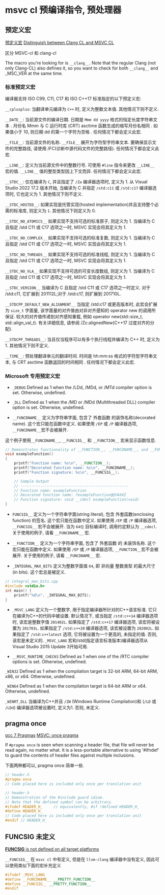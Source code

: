 # msvc cl 预编译指令, 预处理器

## 预定义宏

[预定义宏](https://learn.microsoft.com/zh-cn/cpp/preprocessor/predefined-macros?view=msvc-170)
[Distinguish between Clang CL and MSVC CL](https://stackoverflow.com/questions/67599384/distinguish-between-clang-cl-and-msvc-cl)

区分 MSVC-cl 和 clang-cl

The macro you're looking for is `__clang__`.
Note that the regular Clang (not only Clang-CL) also defines it,
so you want to check for both `__clang__` and _MSC_VER at the same time.

### 标准预定义宏

编译器支持 ISO C99, C11, C17 和 ISO C++17 标准指定的以下预定义宏:

`__cplusplus`: 当翻译单元编译为 `C++` 时, 定义为整数文本值.  其他情况下则不定义.

`__DATE__`: 当前源文件的编译日期.  日期是 `Mmm dd yyyy` 格式的恒定长度字符串文本 .
月份名 Mmm 与 C 运行时库 (CRT) asctime 函数生成的缩写月份名相同 .
如果值小于 10, 则日期 dd 的第一个字符为空格 .  任何情况下都会定义此宏.

`__FILE__`: 当前源文件的名称.  `__FILE__` 展开为字符型字符串文本.
要确保显示文件的完整路径, 请使用 /FC(诊断中源代码文件的完整路径).
任何情况下都会定义此宏.

`__LINE__`: 定义为当前源文件中的整数行号.
可使用 `#line` 指令来更改 `__LINE__` 宏的值.  `__LINE__` 值的整型类型因上下文而异.
任何情况下都会定义此宏.

`__STDC__`: 仅在编译为 `C`, 并且指定了 `/Za` 编译器选项时, 定义为 1.
从 Visual Studio 2022 17.2 版本开始,
当编译为 C 并指定 `/std:c11` 或 `/std:c17` 编译器选项时, 它也定义为 1.  其他情况下则不定义.

`__STDC_HOSTED__`: 如果实现是托管实现(hosted implementation)并且支持整个必需的标准库, 则定义为 `1`.
其他情况下则定义为 0.

`__STDC_NO_ATOMICS__` 如果实现不支持可选的标准原子, 则定义为 1.
当编译为 C 且指定 /std C11 或 C17 选项之一时, MSVC 实现会将其定义为 1.

`__STDC_NO_COMPLEX__` 如果实现不支持可选的标准复数, 则定义为 1.
当编译为 C 且指定 /std C11 或 C17 选项之一时, MSVC 实现会将其定义为 1.

`__STDC_NO_THREADS__` 如果实现不支持可选的标准线程, 则定义为 1.
当编译为 C 且指定 /std C11 或 C17 选项之一时, MSVC 实现会将其定义为 1.

`__STDC_NO_VLA__` 如果实现不支持可选的可变长度数组, 则定义为 1.
当编译为 C 且指定 /std C11 或 C17 选项之一时, MSVC 实现会将其定义为 1.

`__STDC_VERSION__` 当编译为 C 且指定 /std C11 或 C17 选项之一时定义.
对于 /std:c11, 它扩展到 201112L;对于 /std:c17, 则扩展到 201710L.

`__STDCPP_DEFAULT_NEW_ALIGNMENT__` 当指定 /std:c17 或更高版本时,
此宏会扩展为 `size_t` 字面量, 该字面量的对齐值由对非对齐感知的 operator new 的调用所保证.
较大的对齐值传递到对齐感知重载, 例如 operator new(std::size_t, std::align_val_t).
有关详细信息, 请参阅 /Zc:alignedNew(C++17 过度对齐的分配).

`__STDCPP_THREADS__`: 当且仅当程序可以有多个执行线程并编译为 C++ 时, 定义为 1.
其他情况下则不定义.

`__TIME__`: 预处理翻译单元的翻译时间.  时间是 hh:mm:ss 格式的字符型字符串文本,
与 CRT asctime 函数返回的时间相同 .  任何情况下都会定义此宏.

### Microsoft 专用预定义宏

+ `_DEBUG` Defined as 1 when the /LDd, /MDd, or /MTd compiler option is set. Otherwise, undefined.

+ `_DLL` Defined as 1 when the /MD or /MDd (Multithreaded DLL) compiler option is set. Otherwise, undefined.

+ `__FUNCDNAME__` 定义为字符串字面, 包含了 外套函数 的装饰名称(decorated name).
这个宏只能在函数中定义.
如果使用 `/EP` 或 `/P` 编译器选项, `__FUNCDNAME__`宏不会被展开.

这个例子使用`__FUNCDNAME__`, `__FUNCSIG__` 和 `__FUNCTION__` 宏来显示函数信息.

```C++
// Demonstrates functionality of __FUNCTION__, __FUNCDNAME__, and __FUNCSIG__ macros
void exampleFunction()
{
    printf("Function name: %s\n", __FUNCTION__);
    printf("Decorated function name: %s\n", __FUNCDNAME__);
    printf("Function signature: %s\n", __FUNCSIG__);

    // Sample Output
    // -------------------------------------------------
    // Function name: exampleFunction
    // Decorated function name: ?exampleFunction@@YAXXZ
    // Function signature: void __cdecl exampleFunction(void)
}
```

+ `FUNCSIG__` 定义为一个字符串字面(string literal),
包含 外套函数(enclosing function) 的签名.
这个宏只能在函数中定义.
如果使用 `/EP` 或 `/P` 编译器选项, `__FUNCSIG__` 宏不会被展开.
当为 `64位` 目标编译时, 调用约定默认为 `__cdecl`.
关于使用的例子, 请看 `__FUNCDNAME__` 宏.

+ `__FUNCTION__` 定义为一个字符串字面, 包含了 外套函数 的 未装饰名称.
这个宏只能在函数中定义. 如果使用 `/EP` 或 `/P` 编译器选项, `__FUNCTION__`宏不会被展开.
关于使用的例子, 请看 `__FUNCDNAME__` 宏.

+ `_INTEGRAL_MAX_BITS` 定义为整数字面值 `64`, 即 非向量 整数类型 的最大尺寸(in bits). 这个宏总是被定义.

```C++
// integral_max_bits.cpp
#include <stdio.h>
int main() {
    printf("%d\n", _INTEGRAL_MAX_BITS);
}
```

+ `_MSVC_LANG` 定义为一个整数字, 用于指定编译器所针对的C++语言标准.
它只在编译为C++的代码中被设置. 默认情况下, 或当指定 `/std:c++14` 编译器选项时, 该宏是整数字值 `201402L`.
如果指定了 `/std:c++17` 编译器选项, 该宏将被设置为 `201703L`.
如果指定了 `/std:c++20` 编译器选项, 该宏被设置为 `202002L`.
如果指定了 `/std:c++latest` 选项, 它将被设置为一个更高的, 未指定的值.
否则, 该宏是未定义的.
`_MSVC_LANG` 宏和/std(指定语言标准版本)编译器选项从Visual Studio 2015 Update 3开始可用.

+ `__MSVC_RUNTIME_CHECKS` Defined as 1 when one of the /RTC compiler options is set. Otherwise, undefined.

`_WIN32` Defined as 1 when the compilation target is 32-bit ARM, 64-bit ARM, x86, or x64. Otherwise, undefined.

`_WIN64` Defined as 1 when the compilation target is 64-bit ARM or x64. Otherwise, undefined.

`_WINRT_DLL` 当编译为C++并且 `/ZW` (Windows Runtime Compilation)和 (`/LD` 或 `/LDd`) 编译器选项被设置时, 定义为1. 否则, 未定义.

## pragma once

[gcc 7 Pragmas](https://gcc.gnu.org/onlinedocs/cpp/Pragmas.html)
[MSVC: once pragma](https://learn.microsoft.com/en-us/cpp/preprocessor/once?view=msvc-170)

If `#pragma once` is seen when scanning a header file,
that file will never be read again, no matter what.
It is a less-portable alternative to using '#ifndef' to
guard the contents of header files against multiple inclusions.

下面两种都可以, pragma once 简单一些.

```cpp
// header.h
#pragma once
// Code placed here is included only once per translation unit
```

```cpp
// header.h
// Demonstration of the #include guard idiom.
// Note that the defined symbol can be arbitrary.
#ifndef HEADER_H_     // equivalently, #if !defined HEADER_H_
#define HEADER_H_
// Code placed here is included only once per translation unit
#endif // HEADER_H_
```

## __FUNCSIG__ 未定义

[__FUNCSIG__ is not defined on all target platforms](https://github.com/TheCherno/Hazel/issues/173)

`__FUNCSIG__` 在 `msvc cl` 中有定义, 但是在 `llvm-clang` 编译器中没有定义, 因此可以使用类似下面的宏补充定义

```cpp
#ifndef _MSVC_LANG
#define __FUNCDNAME__ __PRETTY_FUNCTION__
#define __FUNCSIG__ __PRETTY_FUNCTION__
#endif
```
